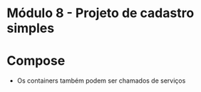 # Módulo 8 - Projeto de cadastro simples

# Compose

- Os containers também podem ser chamados de serviços
